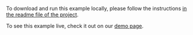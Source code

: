 To download and run this example locally, please follow the instructions [in the readme file of the project](https://github.com/acidb/mobiscroll-demos-vue-ts?tab=readme-ov-file#mobiscroll-vue-ts-demos).

To see this example live, check it out on our [demo page](https://demo.mobiscroll.com/vue-ts/agenda/basic-usage#).